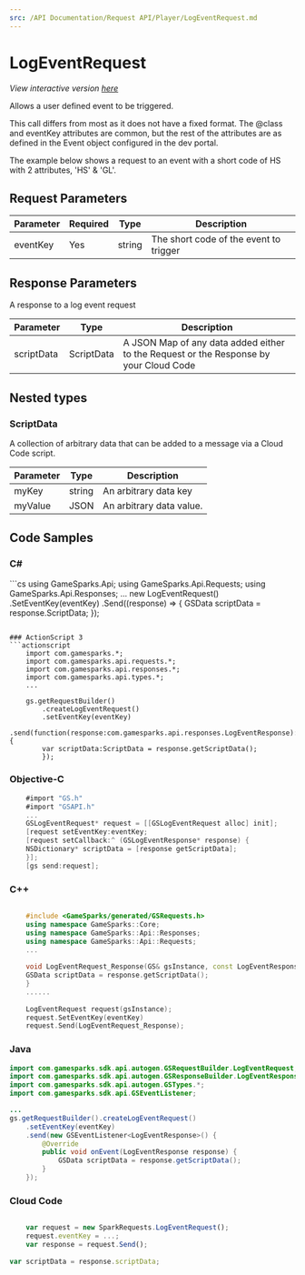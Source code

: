 ```yaml
---
src: /API Documentation/Request API/Player/LogEventRequest.md
---
```


# LogEventRequest

*View interactive version <a href="https://api.gamesparks.net/#logeventrequest" target="_apidocs">here</a>*


Allows a user defined event to be triggered.

This call differs from most as it does not have a fixed format. The @class and eventKey attributes are common, but the rest of the attributes are as defined in the Event object configured in the dev portal.

The example below shows a request to an event with a short code of HS with 2 attributes, 'HS' & 'GL'.


## Request Parameters

Parameter | Required | Type | Description
--------- | -------- | ---- | -----------
eventKey | Yes | string | The short code of the event to trigger

## Response Parameters


A response to a log event request 

Parameter | Type | Description
--------- | ---- | -----------
scriptData | ScriptData | A JSON Map of any data added either to the Request or the Response by your Cloud Code

## Nested types

### ScriptData

A collection of arbitrary data that can be added to a message via a Cloud Code script.

Parameter | Type | Description
--------- | ---- | -----------
myKey | string | An arbitrary data key
myValue | JSON | An arbitrary data value.


## Code Samples

<h3>C#</h3>
```cs
	using GameSparks.Api;
	using GameSparks.Api.Requests;
	using GameSparks.Api.Responses;
	...
	new LogEventRequest()
		.SetEventKey(eventKey)
		.Send((response) => {
		GSData scriptData = response.ScriptData; 
		});

```

### ActionScript 3
```actionscript
	import com.gamesparks.*;
	import com.gamesparks.api.requests.*;
	import com.gamesparks.api.responses.*;
	import com.gamesparks.api.types.*;
	...
	
	gs.getRequestBuilder()
	    .createLogEventRequest()
		.setEventKey(eventKey)
		.send(function(response:com.gamesparks.api.responses.LogEventResponse):void {
		var scriptData:ScriptData = response.getScriptData(); 
		});

```

### Objective-C
```objectivec
	#import "GS.h"
	#import "GSAPI.h"
	...
	GSLogEventRequest* request = [[GSLogEventRequest alloc] init];
	[request setEventKey:eventKey;
	[request setCallback:^ (GSLogEventResponse* response) {
	NSDictionary* scriptData = [response getScriptData]; 
	}];
	[gs send:request];

```

### C++
```cpp

	#include <GameSparks/generated/GSRequests.h>
	using namespace GameSparks::Core;
	using namespace GameSparks::Api::Responses;
	using namespace GameSparks::Api::Requests;
	...
	
	void LogEventRequest_Response(GS& gsInstance, const LogEventResponse& response) {
	GSData scriptData = response.getScriptData(); 
	}
	......
	
	LogEventRequest request(gsInstance);
	request.SetEventKey(eventKey)
	request.Send(LogEventRequest_Response);
```

### Java
```java
import com.gamesparks.sdk.api.autogen.GSRequestBuilder.LogEventRequest;
import com.gamesparks.sdk.api.autogen.GSResponseBuilder.LogEventResponse;
import com.gamesparks.sdk.api.autogen.GSTypes.*;
import com.gamesparks.sdk.api.GSEventListener;

...
gs.getRequestBuilder().createLogEventRequest()
	.setEventKey(eventKey)
	.send(new GSEventListener<LogEventResponse>() {
		@Override
		public void onEvent(LogEventResponse response) {
			GSData scriptData = response.getScriptData(); 
		}
	});

```

### Cloud Code
```javascript

	var request = new SparkRequests.LogEventRequest();
	request.eventKey = ...;
	var response = request.Send();
	
var scriptData = response.scriptData; 
```


